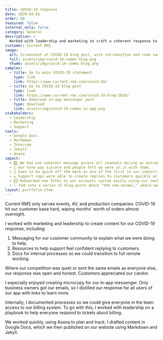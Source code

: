 ```yaml
---
title: COVID-19 response
date: 2020-03-01
order: 60
featured: false
internal_only: false
category: General
description: >
  Worked with leadership and marketing to craft a coherent response to COVID-19 and document processes for effective remote working.
customer: Current RMS
image:
  alt: Screenshot of COVID-19 blog post, with introduction and code sample.
  full: assets/img/covid-19-comms-blog.png
  thumb: assets/img/covid-19-comms-blog.png
samples:
  - title: Go to main COVID-19 statement
    type: link
    link: https://www.current-rms.com/covid-19/
  - title: Go to COVID-19 blog post
    type: link
    link: https://www.current-rms.com/covid-19-blog-2020/
  - title: Download in-app messenger post
    type: download
    link: assets/img/covid-19-comms-in-app.png
stakeholders:
  - Leadership
  - Marketing
  - Support
tools:
  - Google Docs
  - Markdown
  - Intercom
  - Jekyll
  - Asana
impact:
  - 1️⃣ We had one coherent message across all channels during an extremely difficult time for our customers.
  - 🤝 Our tone was sincere and people felt we were in it with them.
  - 🏁 Seen to be quick off the mark as one of the first in our industry to respond.
  - ✉️ Support reps were able to create replies to customers quickly at a time when we saw a huge spike in tickets.
  - 🆕 Onboarded new folks to our accounts system easily using our newly documented processes.
  - ✨ Fed into a series of blog posts about "the new normal," where we showcased sales and admin features.
layout: portfolio-item
---
```

Current RMS only serves events, AV, and production companies. COVID-19 hit our customer base hard, wiping months' worth of orders almost overnight.

I worked with marketing and leadership to create content for our COVID-19 response, including:

1. Messaging for our customer community to explain what we were doing to help.
1. Resources to help support feel confident replying to customers.
1. Docs for internal processes so we could transition to full remote working.

Where our competition was quiet or sent the same emails as everyone else, our response was open and honest. Customers appreciated our candor.

I especially enjoyed creating microcopy for our in-app messenger. Only business owners got our emails, so I distilled our response for all users of our app with links to learn more.

Internally, I documented processes so we could give everyone in the team access to our billing system. To go with this, I worked with leadership on a playbook to help everyone respond to tickets about billing.

We worked quickly, using Asana to plan and track. I drafted content in Google Docs, which we then published on our website using Markdown and Jekyll.
